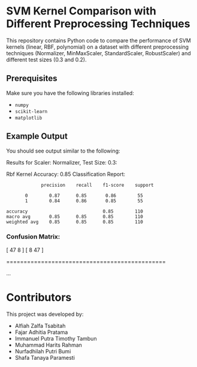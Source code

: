 # SVM Kernel Comparison with Different Preprocessing Techniques

This repository contains Python code to compare the performance of SVM kernels (linear, RBF, polynomial) on a dataset with different preprocessing techniques (Normalizer, MinMaxScaler, StandardScaler, RobustScaler) and different test sizes (0.3 and 0.2).

## Prerequisites

Make sure you have the following libraries installed:

- `numpy`
- `scikit-learn`
- `matplotlib`

## Example Output
You should see output similar to the following:

Results for Scaler: Normalizer, Test Size: 0.3:

Rbf Kernel
Accuracy: 0.85
Classification Report:
               
                 precision    recall    f1-score    support

           0        0.87      0.85       0.86        55
           1        0.84      0.86       0.85        55

    accuracy                            0.85        110
    macro avg       0.85      0.85      0.85        110
    weighted avg    0.85      0.85      0.85        110

### Confusion Matrix:
[ 47  8  ]
[ 8   47 ]

==============================================

...

# Contributors
This project was developed by:

- Alfiah Zalfa Tsabitah
- Fajar Adhitia Pratama
- Immanuel Putra Timothy Tambun
- Muhammad Harits Rahman
- Nurfadhilah Putri Bumi
- Shafa Tanaya Paramesti
